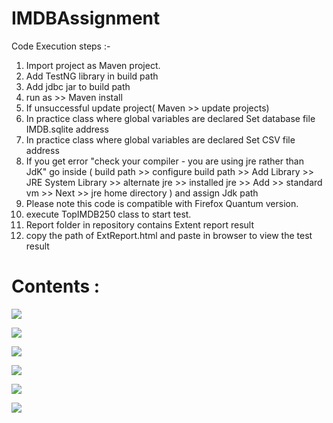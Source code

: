 # IMDBAssignment

Code Execution steps :-

1. Import project as Maven project.
2. Add TestNG library in build path 
3. Add jdbc jar to build path
4. run as >> Maven install
5. If unsuccessful update project( Maven >> update projects)
6. In practice class where global variables are declared Set database file IMDB.sqlite address  
7. In practice class where global variables are declared Set CSV file address  
8. If you get error "check your compiler - you are using jre rather than JdK" 
   go inside ( build path >> configure build path >> Add Library >> JRE System Library >> alternate jre >> installed jre >> Add >>            standard vm >> Next >> jre home directory ) and assign Jdk path
9. Please note this code is compatible with Firefox Quantum version.
10. execute TopIMDB250 class to start test.
11. Report folder in repository contains Extent report result 
12. copy the path of ExtReport.html and paste in browser to view the test result

# Contents : 

![](https://content.screencast.com/users/vaibhav_langore/folders/Jing/media/5d528ce5-b811-46e4-bc8e-8ddf0149ed45/2018-02-19_0647.png)

![](https://content.screencast.com/users/vaibhav_langore/folders/Jing/media/f02c2ddd-5df7-494b-a2c0-5befb8f957f9/2018-02-19_0645.png)

![](https://content.screencast.com/users/vaibhav_langore/folders/Jing/media/7d2c7c3c-8b03-4d3a-b3d3-c25b23d18a42/2018-02-19_0642.png)

![](https://content.screencast.com/users/vaibhav_langore/folders/Jing/media/a9d4f6e4-4f4b-42b2-9b33-79a6a9be7cac/2018-02-19_0636.png)

![](https://content.screencast.com/users/vaibhav_langore/folders/Jing/media/883d4639-a9f4-479d-8230-279d8f944c99/2018-02-19_0632.png)

![](https://content.screencast.com/users/vaibhav_langore/folders/Jing/media/c7fedec1-98e6-420f-a5b3-be7508624ddb/2018-02-19_0628.png)
